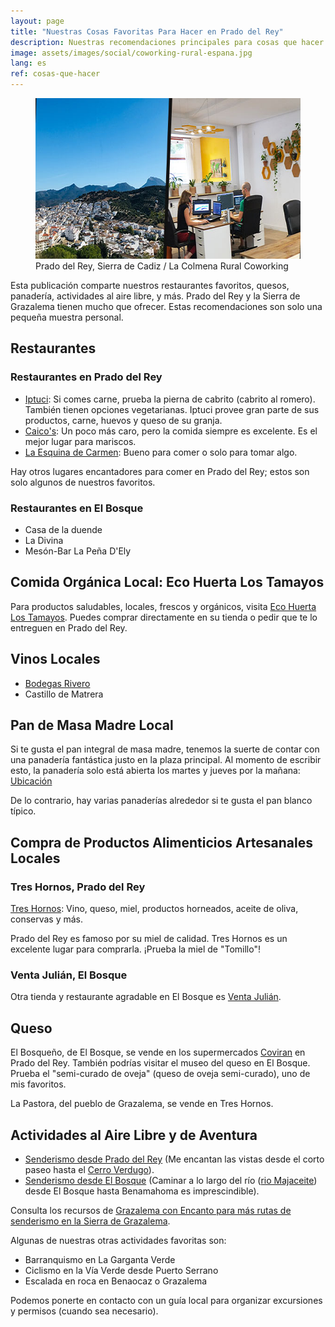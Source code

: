 ```yaml
---
layout: page
title: "Nuestras Cosas Favoritas Para Hacer en Prado del Rey"
description: Nuestras recomendaciones principales para cosas que hacer en Prado del Rey y la Sierra de Grazalema. Comida, productos locales, actividades de aventura.
image: assets/images/social/coworking-rural-espana.jpg
lang: es
ref: cosas-que-hacer
---
```


<figure>
  <img
    src="/assets/images/rural-coworking-spain.jpg"
    srcset="/assets/images/rural-coworking-spain@2x.jpg 2x"
    alt="Collage de un hermoso pueblo blanco español y un espacio de coworking rural"
    height="257"
    width="568"
    loading="lazy"
  />
  <figcaption>Prado del Rey, Sierra de Cadiz / La Colmena Rural Coworking</figcaption>
</figure>

Esta publicación comparte nuestros restaurantes favoritos, quesos, panadería, actividades al aire libre, y más. Prado del Rey y la Sierra de Grazalema tienen mucho que ofrecer. Estas recomendaciones son solo una pequeña muestra personal.

<!--more-->

## Restaurantes

### Restaurantes en Prado del Rey

- [Iptuci](https://www.tripadvisor.com/Restaurant_Review-g608975-d5599898-Reviews-Meson_Rural_Iptuci-Prado_del_Rey_Sierra_de_Grazalema_Natural_Park_Province_of_Cad.html): Si comes carne, prueba la pierna de cabrito (cabrito al romero). También tienen opciones vegetarianas. Iptuci provee gran parte de sus productos, carne, huevos y queso de su granja.
- [Caico's](https://www.tripadvisor.com/Restaurant_Review-g608975-d2010477-Reviews-Caico_s-Prado_del_Rey_Sierra_de_Grazalema_Natural_Park_Province_of_Cadiz_Andaluci.html): Un poco más caro, pero la comida siempre es excelente. Es el mejor lugar para mariscos.
- [La Esquina de Carmen](https://www.tripadvisor.com/Restaurant_Review-g608975-d3983456-Reviews-La_Esquina_Del_Carmen-Prado_del_Rey_Sierra_de_Grazalema_Natural_Park_Province_of_.html): Bueno para comer o solo para tomar algo.

Hay otros lugares encantadores para comer en Prado del Rey; estos son solo algunos de nuestros favoritos.

### Restaurantes en El Bosque

- Casa de la duende
- La Divina
- Mesón-Bar La Peña D'Ely

## Comida Orgánica Local: Eco Huerta Los Tamayos

Para productos saludables, locales, frescos y orgánicos, visita [Eco Huerta Los Tamayos](https://ecohuertalostamayos.com/tienda/). Puedes comprar directamente en su tienda o pedir que te lo entreguen en Prado del Rey.

## Vinos Locales

- [Bodegas Rivero](https://maps.app.goo.gl/3FWzVwpZs9vQeXAZ6)
- Castillo de Matrera

## Pan de Masa Madre Local

Si te gusta el pan integral de masa madre, tenemos la suerte de contar con una panadería fantástica justo en la plaza principal. Al momento de escribir esto, la panadería solo está abierta los martes y jueves por la mañana: [Ubicación](https://maps.app.goo.gl/pYkWg7ZetH8fQgu5A)

De lo contrario, hay varias panaderías alrededor si te gusta el pan blanco típico.

## Compra de Productos Alimenticios Artesanales Locales

### Tres Hornos, Prado del Rey

[Tres Hornos](https://maps.app.goo.gl/oopVG3Nrb5m3TWaS9): Vino, queso, miel, productos horneados, aceite de oliva, conservas y más.

Prado del Rey es famoso por su miel de calidad. Tres Hornos es un excelente lugar para comprarla. ¡Prueba la miel de "Tomillo"!

### Venta Julián, El Bosque

Otra tienda y restaurante agradable en El Bosque es [Venta Julián](https://maps.app.goo.gl/DzKJqS3ahPPpFGVp8).

## Queso

El Bosqueño, de El Bosque, se vende en los supermercados [Coviran](https://maps.app.goo.gl/T3UXeuasnCzUx1QJ7) en Prado del Rey. También podrías visitar el museo del queso en El Bosque. Prueba el "semi-curado de oveja" (queso de oveja semi-curado), uno de mis favoritos.

La Pastora, del pueblo de Grazalema, se vende en Tres Hornos.

## Actividades al Aire Libre y de Aventura

- [Senderismo desde Prado del Rey](https://www.grazalemaconencanto.com/informacion/senderos-en-prado-del-rey) (Me encantan las vistas desde el corto paseo hasta el [Cerro Verdugo](https://www.grazalemaconencanto.com/informacion/sendero/subida-al-cerro-verdugo-516)).
- [Senderismo desde El Bosque](https://www.grazalemaconencanto.com/informacion/senderos-en-el-bosque) (Caminar a lo largo del río ([rio Majaceite](https://www.grazalemaconencanto.com/informacion/sendero/rio-majaceite-186)) desde El Bosque hasta Benamahoma es imprescindible).

Consulta los recursos de [Grazalema con Encanto para más rutas de senderismo en la Sierra de Grazalema](https://www.grazalemaconencanto.com/informacion/senderos).

Algunas de nuestras otras actividades favoritas son:

- Barranquismo en La Garganta Verde
- Ciclismo en la Vía Verde desde Puerto Serrano
- Escalada en roca en Benaocaz o Grazalema

Podemos ponerte en contacto con un guía local para organizar excursiones y permisos (cuando sea necesario).
